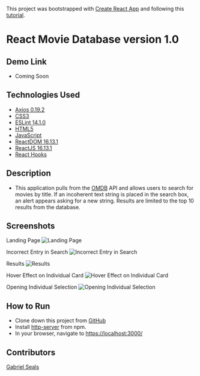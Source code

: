 This project was bootstrapped with [Create React App](https://github.com/facebook/create-react-app) and following this [tutorial](https://youtu.be/ufodJVcpmps).

# React Movie Database version 1.0

## Demo Link

* Coming Soon

## Technologies Used

* [Axios 0.19.2](https://www.npmjs.com/package/axios)
* [CSS3](https://www.w3.org/Style/CSS/Overview.en.html)
* [ESLint 14.1.0](https://eslint.org/)
* [HTML5](https://html.spec.whatwg.org/multipage/)
* [JavaScript](https://www.javascript.com/)
* [ReactDOM 16.13.1](https://www.npmjs.com/package/react-dom)
* [ReactJS 16.13.1](https://reactjs.org/docs/create-a-new-react-app.html)
* [React Hooks](https://reactjs.org/docs/hooks-intro.html)

## Description

* This application pulls from the [OMDB](http://www.omdbapi.com/) API and allows users to search for movies by title. If an incoherent text string is placed in the search box, an alert appears asking for a new string. Results are limited to the top 10 results from the database.

## Screenshots

Landing Page
![Landing Page](https://cdn.pixabay.com/photo/2017/08/04/05/37/coming-soon-2579123_960_720.jpg)

Incorrect Entry in Search
![Incorrect Entry in Search](https://cdn.pixabay.com/photo/2017/08/04/05/37/coming-soon-2579123_960_720.jpg)

Results
![Results](https://cdn.pixabay.com/photo/2017/08/04/05/37/coming-soon-2579123_960_720.jpg)

Hover Effect on Individual Card
![Hover Effect on Individual Card](https://cdn.pixabay.com/photo/2017/08/04/05/37/coming-soon-2579123_960_720.jpg)

Opening Individual Selection
![Opening Individual Selection](https://cdn.pixabay.com/photo/2017/08/04/05/37/coming-soon-2579123_960_720.jpg)

## How to Run

* Clone down this project from [GitHub](https://github.com/gseals/React-Movie-Database)
* Install [http-server](https://www.npmjs.com/package/http-server) from npm.
* In your browser, navigate to [https://localhost:3000/](https://localhost:3000/)

## Contributors

[Gabriel Seals](https://github.com/gseals)
